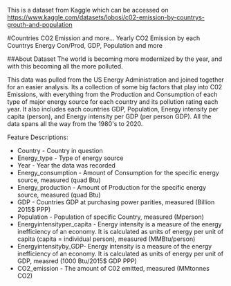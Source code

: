 This is a dataset from Kaggle which can be accessed on https://www.kaggle.com/datasets/lobosi/c02-emission-by-countrys-grouth-and-population

#Countries CO2 Emission and more...
Yearly CO2 Emission by each Countrys Energy Con/Prod, GDP, Population and more

##About Dataset
The world is becoming more modernized by the year, and with this becoming all the more polluted.

This data was pulled from the US Energy Administration and joined together for an easier analysis. Its a collection of some big factors that play into C02 Emissions, with everything from the Production and Consumption of each type of major energy source for each country and its pollution rating each year. It also includes each countries GDP, Population, Energy intensity per capita (person), and Energy intensity per GDP (per person GDP). All the data spans all the way from the 1980's to 2020.

Feature Descriptions:
- Country - Country in question
- Energy_type - Type of energy source
- Year - Year the data was recorded
- Energy_consumption - Amount of Consumption for the specific energy source, measured (quad Btu)
- Energy_production - Amount of Production for the specific energy source, measured (quad Btu)
- GDP - Countries GDP at purchasing power parities, measured (Billion 2015$ PPP)
- Population - Population of specific Country, measured (Mperson)
- Energyintensityper_capita - Energy intensity is a measure of the energy inefficiency of an economy. It is calculated as units of energy per unit of capita (capita = individual person), measured (MMBtu/person)
- Energyintensityby_GDP- Energy intensity is a measure of the energy inefficiency of an economy. It is calculated as units of energy per unit of GDP, measred (1000 Btu/2015$ GDP PPP)
- CO2_emission - The amount of C02 emitted, measured (MMtonnes CO2)

